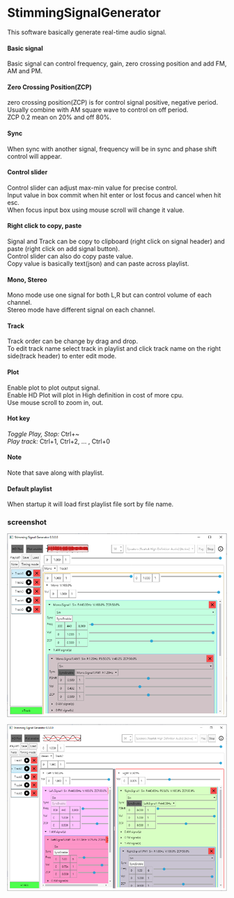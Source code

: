 # StimmingSignalGenerator
This software basically generate real-time audio signal.  

#### Basic signal 
Basic signal can control frequency, gain, 
zero crossing position and add FM, AM and PM.

#### Zero Crossing Position(ZCP)
zero crossing position(ZCP) is for control signal positive, negative period.  
Usually combine with AM square wave to control on off period.  
ZCP 0.2 mean on 20% and off 80%.

#### Sync
When sync with another signal, 
frequency will be in sync and phase shift control will appear.

#### Control slider
Control slider can adjust max-min value for precise control.  
Input value in box commit when hit enter or lost focus and cancel when hit esc.  
When focus input box using mouse scroll will change it value.

#### Right click to copy, paste
Signal and Track can be copy to clipboard (right click on signal header) and paste (right click on add signal button).  
Control slider can also do copy paste value.  
Copy value is basically text(json) and can paste across playlist.

#### Mono, Stereo
Mono mode use one signal for both L,R but can control volume of each channel.  
Stereo mode have different signal on each channel.

#### Track
Track order can be change by drag and drop.  
To edit track name select track in playlist and click track name on the right side(track header) to enter edit mode.

#### Plot
Enable plot to plot output signal.  
Enable HD Plot will plot in High definition in cost of more cpu.  
Use mouse scroll to zoom in, out.

#### Hot key
*Toggle Play, Stop:* Ctrl+~  
*Play track:* Ctrl+1, Ctrl+2, ... , Ctrl+0

#### Note
Note that save along with playlist.

#### Default playlist
When startup it will load first playlist file sort by file name.

### screenshot
![Window1](v0.3.0.0_1.png)

![Window2](v0.3.0.0_2.png)

